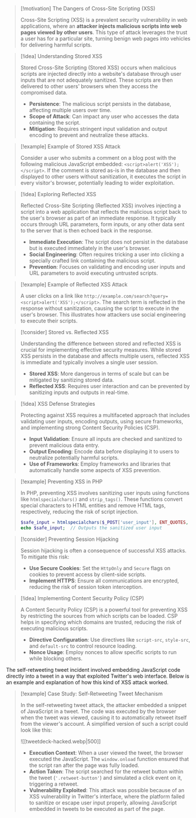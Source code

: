 > [!motivation] The Dangers of Cross-Site Scripting (XSS)
>
> Cross-Site Scripting (XSS) is a prevalent security vulnerability in web applications, where an **attacker injects malicious scripts into web pages viewed by other users**. This type of attack leverages the trust a user has for a particular site, turning benign web pages into vehicles for delivering harmful scripts.

> [!idea] Understanding Stored XSS
>
> Stored Cross-Site Scripting (Stored XSS) occurs when malicious scripts are injected directly into a website's database through user inputs that are not adequately sanitized. These scripts are then delivered to other users' browsers when they access the compromised data.
>
> - **Persistence**: The malicious script persists in the database, affecting multiple users over time.
> - **Scope of Attack**: Can impact any user who accesses the data containing the script.
> - **Mitigation**: Requires stringent input validation and output encoding to prevent and neutralize these attacks.

> [!example] Example of Stored XSS Attack
>
> Consider a user who submits a comment on a blog post with the following malicious JavaScript embedded: `<script>alert('XSS');</script>`. If the comment is stored as-is in the database and then displayed to other users without sanitization, it executes the script in every visitor's browser, potentially leading to wider exploitation.

> [!idea] Exploring Reflected XSS
>
> Reflected Cross-Site Scripting (Reflected XSS) involves injecting a script into a web application that reflects the malicious script back to the user's browser as part of an immediate response. It typically occurs through URL parameters, form inputs, or any other data sent to the server that is then echoed back in the response.
>
> - **Immediate Execution**: The script does not persist in the database but is executed immediately in the user's browser.
> - **Social Engineering**: Often requires tricking a user into clicking a specially crafted link containing the malicious script.
> - **Prevention**: Focuses on validating and encoding user inputs and URL parameters to avoid executing untrusted scripts.

> [!example] Example of Reflected XSS Attack
>
> A user clicks on a link like `http://example.com/search?query=<script>alert('XSS');</script>`. The search term is reflected in the response without sanitization, causing the script to execute in the user's browser. This illustrates how attackers use social engineering to execute their scripts.

> [!consider] Stored vs. Reflected XSS
>
> Understanding the difference between stored and reflected XSS is crucial for implementing effective security measures. While stored XSS persists in the database and affects multiple users, reflected XSS is immediate and typically involves a single user session.
>
> - **Stored XSS**: More dangerous in terms of scale but can be mitigated by sanitizing stored data.
> - **Reflected XSS**: Requires user interaction and can be prevented by sanitizing inputs and outputs in real-time.

> [!idea] XSS Defense Strategies
>
> Protecting against XSS requires a multifaceted approach that includes validating user inputs, encoding outputs, using secure frameworks, and implementing strong Content Security Policies (CSP).
>
> - **Input Validation**: Ensure all inputs are checked and sanitized to prevent malicious data entry.
> - **Output Encoding**: Encode data before displaying it to users to neutralize potentially harmful scripts.
> - **Use of Frameworks**: Employ frameworks and libraries that automatically handle some aspects of XSS prevention.

> [!example] Preventing XSS in PHP
>
> In PHP, preventing XSS involves sanitizing user inputs using functions like `htmlspecialchars()` and `strip_tags()`. These functions convert special characters to HTML entities and remove HTML tags, respectively, reducing the risk of script injection.
>
> ```php
> $safe_input = htmlspecialchars($_POST['user_input'], ENT_QUOTES, 'UTF-8');
> echo $safe_input;  // Outputs the sanitized user input
> ```

> [!consider] Preventing Session Hijacking
>
> Session hijacking is often a consequence of successful XSS attacks. To mitigate this risk:
>
> - **Use Secure Cookies**: Set the `HttpOnly` and `Secure` flags on cookies to prevent access by client-side scripts.
> - **Implement HTTPS**: Ensure all communications are encrypted, reducing the risk of session token interception.

> [!idea] Implementing Content Security Policy (CSP)
>
> A Content Security Policy (CSP) is a powerful tool for preventing XSS by restricting the sources from which scripts can be loaded. CSP helps in specifying which domains are trusted, reducing the risk of executing malicious scripts.
>
> - **Directive Configuration**: Use directives like `script-src`, `style-src`, and `default-src` to control resource loading.
> - **Nonce Usage**: Employ nonces to allow specific scripts to run while blocking others.

The self-retweeting tweet incident involved embedding JavaScript code directly into a tweet in a way that exploited Twitter's web interface. Below is an example and explanation of how this kind of XSS attack worked.

> [!example] Case Study: Self-Retweeting Tweet Mechanism
>
> In the self-retweeting tweet attack, the attacker embedded a snippet of JavaScript in a tweet. The code was executed by the browser when the tweet was viewed, causing it to automatically retweet itself from the viewer's account. A simplified version of such a script could look like this:
>
> ![[tweetdeck-hacked.webp|500]]
>
> - **Execution Context**: When a user viewed the tweet, the browser executed the JavaScript. The `window.onload` function ensured that the script ran after the page was fully loaded.
> - **Action Taken**: The script searched for the retweet button within the tweet (`'.retweet-button'`) and simulated a click event on it, triggering a retweet.
> - **Vulnerability Exploited**: This attack was possible because of an XSS vulnerability in Twitter's interface, where the platform failed to sanitize or escape user input properly, allowing JavaScript embedded in tweets to be executed as part of the page.